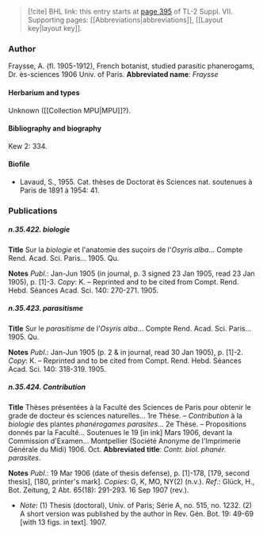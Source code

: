 > [!cite] BHL link: this entry starts at [page 395](https://www.biodiversitylibrary.org/page/33259899) of TL-2 Suppl. VII.
> Supporting pages: [[Abbreviations|abbreviations]], [[Layout key|layout key]].

### Author

Fraysse, A. (fl. 1905-1912), French botanist, studied parasitic phanerogams, Dr. ès-sciences 1906 Univ. of Paris. 
**Abbreviated name**: *Fraysse*

#### Herbarium and types

Unknown ([[Collection MPU|MPU]]?).

#### Bibliography and biography

Kew 2: 334.

#### Biofile

- Lavaud, S., 1955. Cat. thèses de Doctorat ès Sciences nat. soutenues à Paris de 1891 à 1954: 41.

### Publications

##### n.35.422. biologie

**Title**
Sur la *biologie* et l'anatomie des suçoirs de l'*Osyris alba*... Compte Rend. Acad. Sci. Paris... 1905. Qu.

**Notes**
*Publ*.: Jan-Jun 1905 (in journal, p. 3 signed 23 Jan 1905, read 23 Jan 1905), p. \[1\]-3. *Copy*: K. – Reprinted and to be cited from Compt. Rend. Hebd. Séances Acad. Sci. 140: 270-271. 1905.

##### n.35.423. parasitisme

**Title**
Sur le *parasitisme* de l'*Osyris alba*... Compte Rend. Acad. Sci. Paris... 1905. Qu.

**Notes**
*Publ*.: Jan-Jun 1905 (p. 2 & in journal, read 30 Jan 1905), p. \[1\]-2. *Copy*: K. – Reprinted and to be cited from Compt. Rend. Hebd. Séances Acad. Sci. 140: 318-319. 1905.

##### n.35.424. Contribution

**Title**
Thèses présentées à la Faculté des Sciences de Paris pour obtenir le grade de docteur ès sciences naturelles... 1re Thèse. – *Contribution* à la *biologie* des plantes *phanérogames parasites*... 2e Thèse. – Propositions donnés par la Faculté... Soutenues le 19 \[in ink\] Mars 1906, devant la Commission d'Examen... Montpellier (Société Anonyme de l'Imprimerie Générale du Midi) 1906. Oct.
**Abbreviated title**: *Contr. biol. phanér. parasites*.

**Notes**
*Publ*.: 19 Mar 1906 (date of thesis defense), p. \[1\]-178, \[179, second thesis\], \[180, printer's mark\]. *Copies*: G, K, MO, NY(2) (n.v.).
*Ref*.: Glück, H., Bot. Zeitung, 2 Abt. 65(18): 291-293. 16 Sep 1907 (rev.).
- *Note*: (1) Thesis (doctoral), Univ. of Paris; Série A, no. 515, no. 1232. (2) A short version was published by the author in Rev. Gén. Bot. 19: 49-69 \[with 13 figs. in text\]. 1907.

